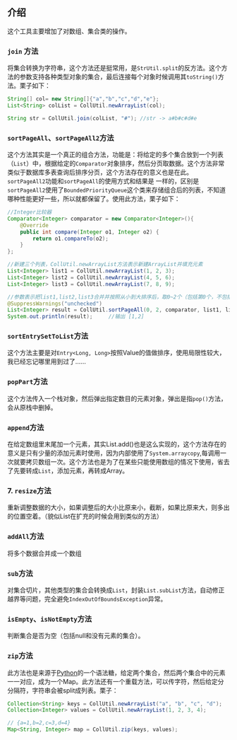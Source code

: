 ## 介绍

这个工具主要增加了对数组、集合类的操作。

### `join` 方法
将集合转换为字符串，这个方法还是挺常用，是`StrUtil.split`的反方法。这个方法的参数支持各种类型对象的集合，最后连接每个对象时候调用其`toString()`方法。栗子如下：
```Java
String[] col= new String[]{"a","b","c","d","e"};
List<String> colList = CollUtil.newArrayList(col);

String str = CollUtil.join(colList, "#"); //str -> a#b#c#d#e
```

### `sortPageAll`、`sortPageAll2`方法
这个方法其实是一个真正的组合方法，功能是：将给定的多个集合放到一个列表（`List`）中，根据给定的`Comparator`对象排序，然后分页取数据。这个方法非常类似于数据库多表查询后排序分页，这个方法存在的意义也是在此。`sortPageAll2`功能和`sortPageAll`的使用方式和结果是 一样的，区别是`sortPageAll2`使用了`BoundedPriorityQueue`这个类来存储组合后的列表，不知道哪种性能更好一些，所以就都保留了。使用此方法，栗子如下：
```Java
//Integer比较器
Comparator<Integer> comparator = new Comparator<Integer>(){
	@Override
	public int compare(Integer o1, Integer o2) {
		return o1.compareTo(o2);
	}
};

//新建三个列表，CollUtil.newArrayList方法表示新建ArrayList并填充元素
List<Integer> list1 = CollUtil.newArrayList(1, 2, 3);
List<Integer> list2 = CollUtil.newArrayList(4, 5, 6);
List<Integer> list3 = CollUtil.newArrayList(7, 8, 9);

//参数表示把list1,list2,list3合并并按照从小到大排序后，取0~2个（包括第0个，不包括第2个），结果是[1,2]
@SuppressWarnings("unchecked")
List<Integer> result = CollUtil.sortPageAll(0, 2, comparator, list1, list2, list3);
System.out.println(result);     //输出 [1,2]
```

### `sortEntrySetToList`方法
这个方法主要是对`Entry<Long, Long>`按照Value的值做排序，使用局限性较大，我已经忘记哪里用到过了……

### `popPart`方法
这个方法传入一个栈对象，然后弹出指定数目的元素对象，弹出是指`pop()`方法，会从原栈中删掉。

### `append`方法
在给定数组里末尾加一个元素，其实List.add()也是这么实现的，这个方法存在的意义是只有少量的添加元素时使用，因为内部使用了`System.arraycopy`,每调用一次就要拷贝数组一次。这个方法也是为了在某些只能使用数组的情况下使用，省去了先要转成`List`，添加元素，再转成Array。

### 7. `resize`方法
重新调整数据的大小，如果调整后的大小比原来小，截断，如果比原来大，则多出的位置空着。（貌似List在扩充的时候会用到类似的方法）

### `addAll`方法
将多个数据合并成一个数组

### `sub`方法
对集合切片，其他类型的集合会转换成`List`，封装`List.subList`方法，自动修正越界等问题，完全避免`IndexOutOfBoundsException`异常。

### `isEmpty`、`isNotEmpty`方法
判断集合是否为空（包括null和没有元素的集合）。

### `zip`方法
此方法也是来源于[Python](https://www.python.org/)的一个语法糖，给定两个集合，然后两个集合中的元素一一对应，成为一个Map。此方法还有一个重载方法，可以传字符，然后给定分分隔符，字符串会被split成列表。栗子：

```Java
Collection<String> keys = CollUtil.newArrayList("a", "b", "c", "d");
Collection<Integer> values = CollUtil.newArrayList(1, 2, 3, 4);

// {a=1,b=2,c=3,d=4}
Map<String, Integer> map = CollUtil.zip(keys, values);
```